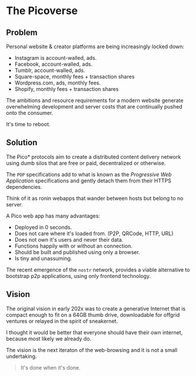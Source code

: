 # The Picoverse

## Problem

Personal website & creator platforms are being increasingly locked down:

- Instagram is account-walled, ads.
- Facebook, account-walled, ads.
- Tumblr, account-walled, ads.
- Square-space, monthly fees + transaction shares
- Wordpress.com, ads, monthly fees.
- Shopify, monthly fees + transaction shares

The ambitions and resource requirements for a modern website generate overwhelming
development and server costs that are continually pushed onto the consumer.

It's time to reboot.

## Solution

The Pico\* protocols aim to create a distributed content delivery network using dumb silos that are free or paid, decentralized or otherwise.

The `POP` specifications add to what is known as the _Progressive Web Application_ specifications and
gently detach them from their HTTPS dependencies.

Think of it as ronin webapps that wander between hosts but belong to no server.

A Pico web app has many advantages:
- Deployed in 0 seconds.
- Does not care where it's loaded from. (P2P, QRCode, HTTP, URL)
- Does not own it's users and never their data.
- Functions happily with or without an connection.
- Should be built and published using only a browser.
- Is tiny and unassuming.

The recent emergence of the `nostr` network, provides a viable alternative to bootstrap p2p applications,
using only frontend technology.

## Vision

The original vision in early 202x was to create a generative Internet that is compact enough to fit on a 64GB thumb drive,
downloadable for offgrid ventures or relayed in the spirit of sneakernet.

I thought it would be better that everyone should have their own internet, because most likely we already do.

The vision is the next iteraton of the web-browsing and it is not a small undertaking.

> It's done when it's done.

